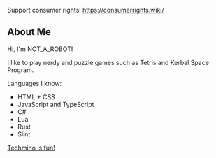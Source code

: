 Support consumer rights! https://consumerrights.wiki/

## About Me

Hi, I'm NOT_A_ROBOT!

I like to play nerdy and puzzle games such as Tetris and Kerbal Space Program.

Languages I know:
- HTML + CSS
- JavaScript and TypeScript
- C#
- Lua
- Rust
- Slint

[Techmino is fun!](https://github.com/26F-Studio/Techmino)
